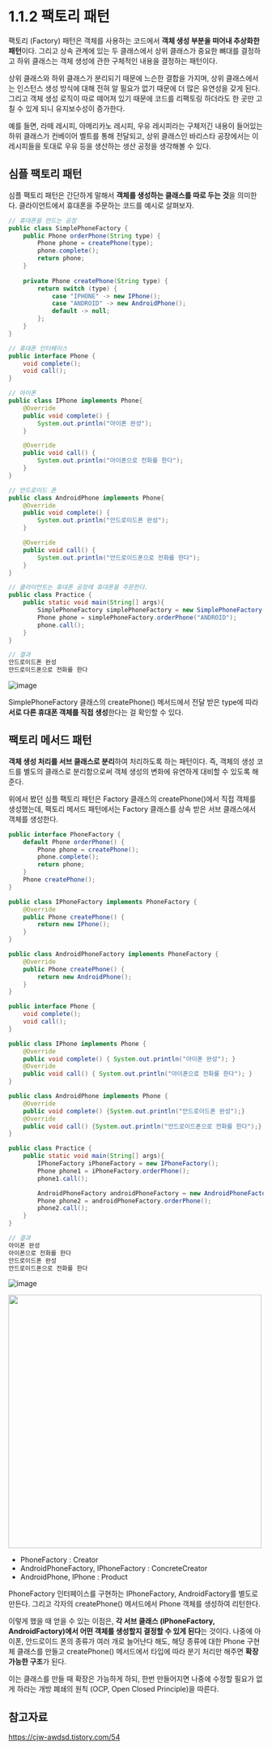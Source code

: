 # 1.1.2 팩토리 패턴 

팩토리 (Factory) 패턴은 객체를 사용하는 코드에서 **객체 생성 부분을 떠어내 추상화한 패턴**이다. 그리고 상속 관계에 있는 두 클래스에서 상위 클래스가 중요한 뼈대를 결정하고 하위 클래스는 객체 생성에 관한 구체적인 내용을 결정하는 패턴이다. 

상위 클래스와 하위 클래스가 분리되기 때문에 느슨한 결합을 가지며, 상위 클래스에서는 인스턴스 생성 방식에 대해 전혀 알 필요가 없기 때문에 더 많은 유연성을 갖게 된다. 그리고 객체 생성 로직이 따로 떼어져 있기 때문에 코드를 리팩토링 하더라도 한 곳만 고칠 수 있게 되니 유지보수성이 증가한다. 

예를 들면, 라떼 레시피, 아메리카노 레시피, 우유 레시피라는 구체저긴 내용이 들어있는 하위 클래스가 컨베이어 벨트를 통해 전달되고, 상위 클래스인 바리스타 공장에서는 이 레시피들을 토대로 우유 등을 생산하는 생산 공정을 생각해볼 수 있다. 

## 심플 팩토리 패턴 

심플 팩토리 패턴은 간단하게 말해서 **객체를 생성하는 클래스를 따로 두는 것**을 의미한다. 클라이언트에서 휴대폰을 주문하는 코드를 예시로 살펴보자. 

```java
// 휴대폰을 만드는 공장
public class SimplePhoneFactory {
    public Phone orderPhone(String type) {
        Phone phone = createPhone(type);
        phone.complete();
        return phone;
    }
    
    private Phone createPhone(String type) {
        return switch (type) {
            case "IPHONE" -> new IPhone();
            case "ANDROID" -> new AndroidPhone();
            default -> null;
        };
    }
}

// 휴대폰 인터페이스
public interface Phone {
    void complete();
    void call();
}

// 아이폰
public class IPhone implements Phone{
    @Override
    public void complete() {
        System.out.println("아이폰 완성");
    }

    @Override
    public void call() {
        System.out.println("아이폰으로 전화를 한다");
    }
}

// 안드로이드 폰
public class AndroidPhone implements Phone{
    @Override
    public void complete() {
        System.out.println("안드로이드폰 완성");
    }

    @Override
    public void call() {
        System.out.println("안드로이드폰으로 전화를 한다");
    }
}

// 클라이언트는 휴대폰 공장에 휴대폰을 주문한다.
public class Practice {
    public static void main(String[] args){
        SimplePhoneFactory simplePhoneFactory = new SimplePhoneFactory();
        Phone phone = simplePhoneFactory.orderPhone("ANDROID");
        phone.call();
    }
}

// 결과
안드로이드폰 완성
안드로이드폰으로 전화를 한다
```

![image](https://user-images.githubusercontent.com/68090939/223099610-a5df54f0-3671-46a3-9b52-c9860b561974.png)

SimplePhoneFactory 클래스의 createPhone() 메서드에서 전달 받은 type에 따라 **서로 다른 휴대폰 객체를 직접 생성**한다는 걸 확인할 수 있다. 

## 팩토리 메서드 패턴 

**객체 생성 처리를 서브 클래스로 분리**하여 처리하도록 하는 패턴이다. 즉, 객체의 생성 코드를 별도의 클래스로 분리함으로써 객체 생성의 변화에 유연하게 대비할 수 있도록 해준다. 

위에서 봤던 심플 팩토리 패턴은 Factory 클래스의 createPhone()에서 직접 객체를 생성했는데, 팩토리 메서드 패턴에서는 Factory 클래스를 상속 받은 서브 클래스에서 객체를 생성한다. 

```java
public interface PhoneFactory {
    default Phone orderPhone() {
        Phone phone = createPhone();
        phone.complete();
        return phone;
    }
    Phone createPhone();
}

public class IPhoneFactory implements PhoneFactory {
    @Override
    public Phone createPhone() {
        return new IPhone();
    }
}

public class AndroidPhoneFactory implements PhoneFactory {
    @Override
    public Phone createPhone() {
        return new AndroidPhone();
    }
}

public interface Phone {
    void complete();
    void call();
}

public class IPhone implements Phone {
    @Override
    public void complete() { System.out.println("아이폰 완성"); }
    @Override
    public void call() { System.out.println("아이폰으로 전화를 한다"); }
}

public class AndroidPhone implements Phone {
    @Override
    public void complete() {System.out.println("안드로이드폰 완성");}
    @Override
    public void call() {System.out.println("안드로이드폰으로 전화를 한다");}
}

public class Practice {
    public static void main(String[] args){
        IPhoneFactory iPhoneFactory = new IPhoneFactory();
        Phone phone1 = iPhoneFactory.orderPhone();
        phone1.call();

        AndroidPhoneFactory androidPhoneFactory = new AndroidPhoneFactory();
        Phone phone2 = androidPhoneFactory.orderPhone();
        phone2.call();
    }
}

// 결과
아이폰 완성
아이폰으로 전화를 한다
안드로이드폰 완성
안드로이드폰으로 전화를 한다
```

![image](https://user-images.githubusercontent.com/68090939/223100966-6ffea345-a83c-4611-b0bb-d93f948adc82.png)

<img width="500" src="https://user-images.githubusercontent.com/68090939/223101027-4c1af5a5-a2da-41cf-a1ba-b6323b8eb5e0.png"/>

- PhoneFactory : Creator
- AndroidPhoneFactory, IPhoneFactory : ConcreteCreator
- AndroidPhone, IPhone : Product

PhoneFactory 인터페이스를 구현하는 IPhoneFactory, AndroidFactory를 별도로 만든다. 그리고 각자의 createPhone() 메서드에서 Phone 객체를 생성하여 리턴한다. 

이렇게 했을 때 얻을 수 있는 이점은, **각 서브 클래스 (IPhoneFactory, AndroidFactory)에서 어떤 객체를 생성할지 결정할 수 있게 된다**는 것이다. 나중에 아이폰, 안드로이드 폰의 종류가 여러 개로 늘어난다 해도, 해당 종류에 대한 Phone 구현체 클래스를 만들고 createPhone() 메서드에서 타입에 따라 분기 처리만 해주면 **확장 가능한 구조**가 된다.

이는 클래스를 만들 때 확장은 가능하게 하되, 한번 만들어지면 나중에 수정할 필요가 없게 하라는 개방 폐쇄의 원칙 (OCP, Open Closed Principle)을 따른다. 

## 참고자료 

https://cjw-awdsd.tistory.com/54
